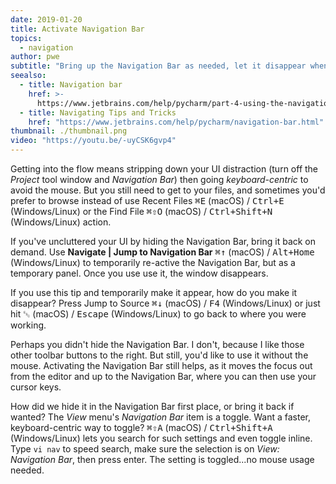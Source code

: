 ```yaml
---
date: 2019-01-20
title: Activate Navigation Bar
topics:
  - navigation
author: pwe
subtitle: "Bring up the Navigation Bar as needed, let it disappear when finished."
seealso:
  - title: Navigation bar
    href: >-
      https://www.jetbrains.com/help/pycharm/part-4-using-the-navigation-bar.html
  - title: Navigating Tips and Tricks
    href: "https://www.jetbrains.com/help/pycharm/navigation-bar.html"
thumbnail: ./thumbnail.png
video: "https://youtu.be/-uyCSK6gvp4"
---
```


Getting into the flow means stripping down your UI distraction (turn off the _Project_ tool window and _Navigation Bar_) then going _keyboard-centric_ to avoid the mouse. But you still need to get to your files, and sometimes you'd prefer to browse instead of use Recent Files <kbd>⌘E</kbd> (macOS) / <kbd>Ctrl+E</kbd> (Windows/Linux) or the Find File <kbd>⌘⇧O</kbd> (macOS) / <kbd>Ctrl+Shift+N</kbd> (Windows/Linux) action.

If you've uncluttered your UI by hiding the Navigation Bar, bring it back on demand. Use **Navigate | Jump to Navigation Bar** <kbd>⌘↑</kbd> (macOS) / <kbd>Alt+Home</kbd> (Windows/Linux) to temporarily re-active the Navigation Bar, but as a temporary panel. Once you use use it, the window disappears.

If you use this tip and temporarily make it appear, how do you make it disappear? Press Jump to Source <kbd>⌘↓</kbd> (macOS) / <kbd>F4</kbd> (Windows/Linux) or just hit <kbd>␛</kbd> (macOS) / <kbd>Escape</kbd> (Windows/Linux) to go back to where you were working.

Perhaps you didn't hide the Navigation Bar. I don't, because I like those other toolbar buttons to the right. But still, you'd like to use it without the mouse. Activating the Navigation Bar still helps, as it moves the focus out from the editor and up to the Navigation Bar, where you can then use your cursor keys.

How did we hide it in the Navigation Bar first place, or bring it back if wanted? The _View_ menu's _Navigation Bar_ item is a toggle. Want a faster, keyboard-centric way to toggle? <kbd>⌘⇧A</kbd> (macOS) / <kbd>Ctrl+Shift+A</kbd> (Windows/Linux) lets you search for such settings and even toggle inline. Type `vi nav` to speed search, make sure the selection is on _View: Navigation Bar_, then press enter. The setting is toggled...no mouse usage needed.
